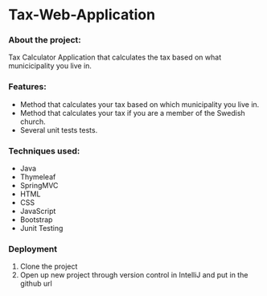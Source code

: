 <h1>Tax-Web-Application</h1>

<h3>About the project:</h2>
<p>Tax Calculator Application that
calculates the tax based on what municicipality you live in.</p>

<h3> Features:</h3>
<ul>
<li>Method that calculates your tax based on which municipality you live in.</li>
<li>Method that calculates your tax if you are a member of the Swedish church.</li>
<li>Several unit tests tests.</li>
</ul>

<h3>Techniques used:</h3>
<ul>
<li>Java</li>
<li>Thymeleaf</li>
<li>SpringMVC</li>
<li>HTML</li>
<li>CSS</li>
<li>JavaScript</li>
<li>Bootstrap</li>
<li>Junit Testing</li>
</ul>
<h3>Deployment</h3>
<ol>
<li>Clone the project</li>
<li>Open up new project through version control in IntelliJ and put in the github url</li>
</ol>

